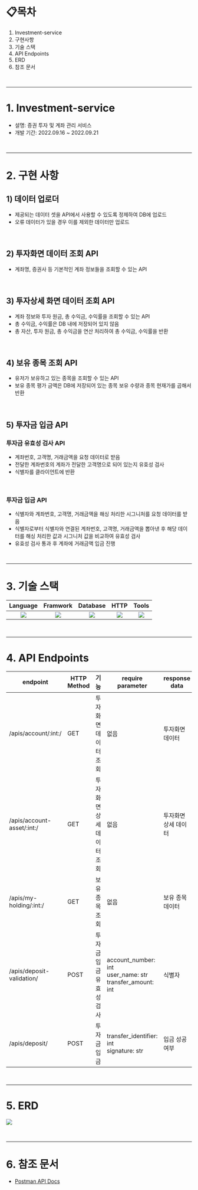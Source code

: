 # 📋목차

1. Investment-service
2. 구현사항
3. 기술 스택
4. API Endpoints
5. ERD
6. 참조 문서

<br>

---

# 1. Investment-service
- 설명: 증권 투자 및 계좌 관리 서비스
- 개발 기간: 2022.09.16 ~ 2022.09.21

<br>

---


# 2. 구현 사항

## 1) 데이터 업로더

- 제공되는 데이터 셋을 API에서 사용할 수 있도록 정제하여 DB에 업로드
- 오류 데이터가 있을 경우 이를 제외한 데이터만 업로드

<br>

## 2) 투자화면 데이터 조회 API

- 계좌명, 증권사 등 기본적인 계좌 정보들을 조회할 수 있는 API

<br>

## 3) 투자상세 화면 데이터 조회 API

- 계좌 정보와 투자 원금, 총 수익금, 수익률을 조회할 수 있는 API
- 총 수익금, 수익률은 DB 내에 저장되어 있지 않음
- 총 자산, 투자 원금, 총 수익금을 연산 처리하여 총 수익금, 수익률을 반환

<br>

## 4) 보유 종목 조회 API

- 유저가 보유하고 있는 종목을 조회할 수 있는 API
- 보유 종목 평가 금액은 DB에 저장되어 있는 종목 보유 수량과 종목 현재가를 곱해서 반환

<br>

## 5) 투자금 입금 API

### 투자금 유효성 검사 API

- 계좌번호, 고객명, 거래금액을 요청 데이터로 받음
- 전달한 계좌번호의 계좌가 전달한 고객명으로 되어 있는지 유효성 검사
- 식별자를 클라이언트에 반환


<br>

### 투자금 입금 API

- 식별자와 계좌번호, 고객명, 거래금액을 해싱 처리한 시그니처를 요청 데이터를 받음
- 식별자로부터 식별자와 연결된 계좌번호, 고객명, 거래금액을 뽑아낸 후 해당 데이터를 해싱 처리한 값과 시그니처 값을 비교하여 유효성 검사
- 유효성 검사 통과 후 계좌에 거래금액 입금 진행


<br>

---

# 3. 기술 스택
Language | Framwork | Database | HTTP | Tools
| :----------------------------------------------------------------------------------------------------: | :----------------------------------------------------------------------------------------------------: | :--------------------------------------------------------------------------------------------------: | :----------------------------------------------------------------------------------------------------------: | :------------------------------------------------------------------------------------------------------: | 
| <img src="https://img.shields.io/badge/python-3776AB?style=for-the-badge&logo=python&logoColor=white"> | <img src="https://img.shields.io/badge/django-092E20?style=for-the-badge&logo=django&logoColor=white"> | <img src="https://img.shields.io/badge/mysql-4479A1?style=for-the-badge&logo=mysql&logoColor=white"> | <img src="https://img.shields.io/badge/postman-FF6C37?style=for-the-badge&logo=postman&logoColor=white"> | <img src="https://img.shields.io/badge/git-F05032?style=for-the-badge&logo=git&logoColor=white"> 


<br>

---

# 4. API Endpoints
| endpoint | HTTP Method | 기능   | require parameter                                                                                                   | response data |
|----------|-------------|------|---------------------------------------------------------------------------------------------------------------------|---------------|
| /apis/account/:int:/  | GET   | 투자화면 데이터 조회 |  없음  | 투자화면 데이터 |
| /apis/account-asset/:int:/ | GET   | 투자화면 상세 데이터 조회 |  없음  | 투자화면 상세 데이터 |
| /apis/my-holding/:int:/  | GET   | 보유 종목 조회 |  없음  | 보유 종목 데이터 |
| /apis/deposit-validation/  | POST   | 투자금 입금 유효성 검사 |  account_number: int <br> user_name: str <br> transfer_amount: int | 식별자 |
| /apis/deposit/  | POST   | 투자금 입금 |  transfer_identifier: int <br> signature: str | 입금 성공 여부 |

<br>

---

# 5. ERD
![](https://user-images.githubusercontent.com/65996045/191393108-2e9cdf4f-387e-452a-b22d-be6011ee95bd.png)

<br>

---

# 6. 참조 문서
- [Postman API Docs](https://documenter.getpostman.com/view/21254145/2s7Z18C1PH)


